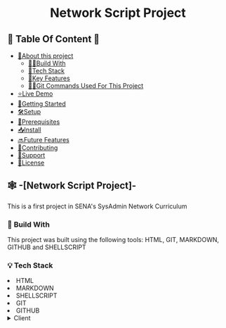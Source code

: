 <a name="readme-top"></a>

<div align="center">

<h1><b>Network Script Project</b>

</div>

## 💾 **Table Of Content** 💾
- [📝About this project](#about-project)
    - [👷‍♂️Build With](#built-with)
    - [🤖Tech Stack](#tech-stack)
    - [🔑Key Features](#key-features)
    - [👨‍💻Git Commands Used For This Project](#commands)
- [⭐Live Demo](#live-demo)
- [🏁Getting Started](#getting-started)
- [🛠️Setup](#setup)
- [🧾Prerequisites](#prerequisites)
- [📥Install](#install)
- [🔜Future Features](#future-features)
- [🙌Contributing](#contributing)
- [💪Support](#support)
- [📝License](#license)

## 🕸️ **-[Network Script Project]-**<a name="about-project"></a>

This is a first project in SENA's SysAdmin Network Curriculum

### 🧱 **Build With** <a name="build-with"></a>

<p>
This project was built using the following tools:
HTML, GIT, MARKDOWN, GITHUB and SHELLSCRIPT
</p>

### 💡 **Tech Stack** <a name="tech-stack"></a>

<li> HTML </li>
<li> MARKDOWN </li>
<li> SHELLSCRIPT </li>
<li> GIT </li>
<li> GITHUB </li>

<details>
<summary>Client</summary>
    <ul>
    <li><a href="https://www.w3schools.com/html/html_intro.asp">HTML</a></li>
    </ul>

<details>
<summary>Markdown</summary>
<ul>
<li><a href="https://www.markdownguide.org/basic-syntax/">Markdown</a></li>
</ul>
</details>

### 🔐 **Key Features** <a name="key-features"></a>

<p align="left"><a href="#readme-top">Back to top</a></p>

### 📟 **Git Commands Used For This Project** <a name="commands"></a>

-Initialize a new Git repository in a directory:

```sh
git init
```

-Display the current state of the working directory and the staging area in a Git repository:

```sh
git status
```

-To stage changes for the next commit in Git:

```sh
git add or git add . (to add all the changes)
```

-Set your Git username for every repository on your local host:

```sh
git config --global user.name name_here
```

-To set your Git e-mail:

```sh
git config --global user.email email_here
```

-A shortcut to create a new commit in Git with a commit message provided directly on the command line:

```sh
git commit -m *the message that you want to display stating a new change*
```

-Reset the state of the repository in various ways:

```sh
git reset
```

-Add a new remote repository to your Git project:

```sh
git remote add origin https://github.com/username/repository.git
```

-List, create, delete, and manage branches in a Git repository:

```sh
git branch / git branch -M / git branch -d
```

-Upload local repository content to a remote repository (GitHub for example):

```sh
git push -u origin <branch>
```

-If you want to change from a branch to another:

```sh
git checkout <branch>
```

-Shortcut in Git that creates a new branch and switches to it in a single step:

```sh
git checkout -b <branch>
```

-List all the remote repositories associated with the current Git repository along with their URL's:

```sh
git remote -v
```

-Integrate changes from one branch into another:

```sh
git merge <branch>
```

-Display the global Git configuration settings for the current user:

```sh
git config --global --list
```

### ✅ **Getting Started** <a name="getting-started"></a>

To get a local copy up and running follow these steps:

### 🐱 **Prerequisites**

If you want to run this project succesfully you need the following tools:

- [VS Code]
- [Git and Github]
- [Shellscript ]

### 🧑‍💻 **Setup**

Now clone this repository to your desired folder:

```sh
cd Network-Script-JSCR
git clone https://github.com/jzz97/Network-Script-JSCR.git
```
### 📥 **Install**

Install this project with:

```sh
./fivecommandsforwindows.sh
```

###  📋 **Run Test**

To run a test, enter the following command or endpoint:

```sh
python -m unittest test_module.TestClass
```

### ☄️ **Deployment**

You can deploy using your local enviroment

<a href="readme-top">Back to top</a>

### 🤓☝️ **Author(s)** <a name="Author(s)"></a>

🕵️‍♂️ **Author 1**

Juan Sebastián Cubillos Rodríguez

    GitHub: [@jzz97](https://github.com/jzz97)

🕵️‍♂️ **Author 2**

Juan Sebastián Oviedo Meneses

    GitHub: [@juanoviedo465](https://github.com/juanoviedo465)

### 👾 **Future Features** <a name="future-features"></a>

- **[Nslookup]**
- **[Open ports with nmap]**
- **[Ping to Google]**

### 🤝 **Contributing** <a name="contributing"></a>

All contributions, issues and features request are welcome!

Feel free to check out the [Issues](https://github.com/jzz97/Network-Script-JSCR/issues) page on GitHub and leave your question, comment or request.

### 🌱 **Support**

*Since we just started to learn about programming, this project might look a little bit basic, however, if you find it useful in any way a star would be appreciated!*

### 📄 **License** <a name="license"></a>

This project is released under the [MIT](https://www.mit.edu/~amini/LICENSE.md) license.
